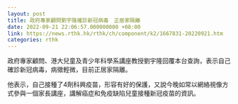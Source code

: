 ```yaml
---
layout: post
title: 政府專家顧問劉宇隆確診新冠病毒　正居家隔離
date: 2022-09-21 22:06:57.000000000 +08:00
link: https://news.rthk.hk/rthk/ch/component/k2/1667831-20220921.htm
categories: rthk
---
```


政府專家顧問、港大兒童及青少年科學系講座教授劉宇隆回覆本台查詢，表示自己確診新冠病毒，病徵輕微，目前正居家隔離。

他表示，自己接種了4劑科興疫苗，形容有好的保護，又說今晚如常以網絡視像方式參與一個家長講座，講解癌症和免疫缺陷兒童接種新冠疫苗的資訊。
